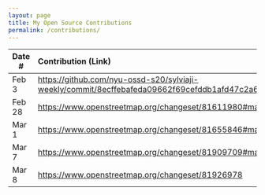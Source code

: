 ```yaml
---
layout: page
title: My Open Source Contributions
permalink: /contributions/
---
```


<!--
Type of the contribution should be "Wikipedia edit", "OpenStreet Map feature", "Documentation", "Course website", "Blog",
"Browse Add-on", etc.

The description should include a brief summary of what you did.

Replace the first row with your own contribution. 

-->





| Date #       | Contribution (Link)  | Type  | Description |
|---|:---|:---|:---|
| Feb 3   | https://github.com/nyu-ossd-s20/sylviaji-weekly/commit/8ecffebafeda09662f69cefddb1afd47c2a6a046    | course website    |   I fixed a broken link.    |
| Feb 28  |https://www.openstreetmap.org/changeset/81611980#map=19/40.72756/-74.03154  |  OpenStreetMap   | I added two locations.      |
| Mar 1    |https://www.openstreetmap.org/changeset/81655846#map=18/40.72602/-74.03252     | OpenStreetMap    |I added a restaurant.      |
| Mar 7 | https://www.openstreetmap.org/changeset/81909709#map=19/40.72687/-73.98753 |OpenStreetMap    |I added a restaurant.|
| Mar 8 | https://www.openstreetmap.org/changeset/81926978 | OpenStreetMap | I added a park.|
